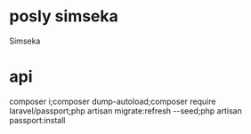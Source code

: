 # posly simseka
 Simseka

# api
composer i;composer dump-autoload;composer require laravel/passport;php artisan migrate:refresh --seed;php artisan passport:install

